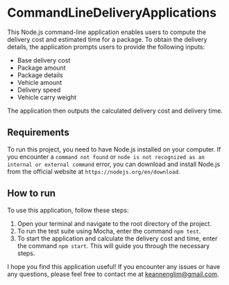 # CommandLineDeliveryApplications

This Node.js command-line application enables users to compute the delivery cost and estimated time for a package. To obtain the delivery details, the application prompts users to provide the following inputs:

- Base delivery cost
- Package amount
- Package details
- Vehicle amount
- Delivery speed
- Vehicle carry weight

The application then outputs the calculated delivery cost and delivery time.

## Requirements

To run this project, you need to have Node.js installed on your computer. If you encounter a `command not found` or `node is not recognized as an internal or external command` error, you can download and install Node.js from the official website at `https://nodejs.org/en/download`.

## How to run

To use this application, follow these steps:

1. Open your terminal and navigate to the root directory of the project.
2. To run the test suite using Mocha, enter the command `npm test`.
3. To start the application and calculate the delivery cost and time, enter the command `npm start`. This will guide you through the necessary steps.

I hope you find this application useful! If you encounter any issues or have any questions, please feel free to contact me at keannenglim@gmail.com.
